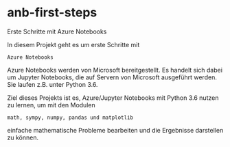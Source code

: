 # anb-first-steps
Erste Schritte mit Azure Notebooks

In diesem Projekt geht es um erste Schritte mit

    Azure Notebooks

Azure Notebooks werden von Microsoft bereitgestellt. Es handelt sich dabei um Jupyter Notebooks, 
die auf Servern von Microsoft ausgeführt werden. Sie laufen z.B. unter Python 3.6.

Ziel dieses Projekts ist es, Azure/Jupyter Notebooks mit Python 3.6 nutzen zu lernen, um mit den Modulen

    math, sympy, numpy, pandas und matplotlib
    
einfache mathematische Probleme bearbeiten und die Ergebnisse darstellen zu können.
